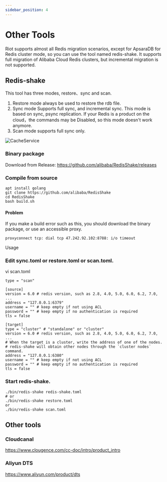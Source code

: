 ```yaml
---
sidebar_position: 4
---
```


# Other Tools
Riot supports almost all Redis migration scenarios, except for ApsaraDB for Redis cluster mode, so you can use the tool named redis-shake.
It supports full migration of Alibaba Cloud Redis clusters, but incremental migration is not supported.
##   Redis-shake
   This tool has three modes, restore、sync and scan.
   1. Restore mode always be used to restore the rdb file.
   2. Sync mode Supports full sync, and incremental sync. This mode is based on sync, psync replication. If your Redis is a product on the cloud，the commands may be Disabled, so this mode doesn't work anymore.
   3. Scan mode supports full sync only.

![CacheService](/docs/shake.jpg)

### Binary package
Download from Release: https://github.com/alibaba/RedisShake/releases

### Compile from source
   ```
   apt install golang
   git clone https://github.com/alibaba/RedisShake
   cd RedisShake
   bash build.sh
   ```
#### Problem
If you make a build error such as this, you should download the binary package, or use an accessible proxy.
```
proxyconnect tcp: dial tcp 47.242.92.102:8788: i/o timeout
```

   Usage

###   Edit sync.toml or restore.toml or scan.toml.

vi scan.toml
   ```
   type = "scan"

[source]
version = 6.0 # redis version, such as 2.8, 4.0, 5.0, 6.0, 6.2, 7.0, ...
address = "127.0.0.1:6379"
username = "" # keep empty if not using ACL
password = "" # keep empty if no authentication is required
tls = false

[target]
type = "cluster" # "standalone" or "cluster"
version = 6.0 # redis version, such as 2.8, 4.0, 5.0, 6.0, 6.2, 7.0, ...
# When the target is a cluster, write the address of one of the nodes.
# redis-shake will obtain other nodes through the `cluster nodes` command.
address = "127.0.0.1:6380"
username = "" # keep empty if not using ACL
password = "" # keep empty if no authentication is required
tls = false
   ```
###   Start redis-shake.
   ```
   ./bin/redis-shake redis-shake.toml
   # or
   ./bin/redis-shake restore.toml
   or
   ./bin/redis-shake scan.toml
   ```
## Other tools   
### Cloudcanal
https://www.clougence.com/cc-doc/intro/product_intro
### Aliyun DTS
https://www.aliyun.com/product/dts
